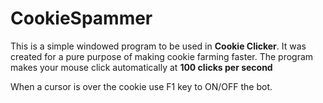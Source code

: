 # CookieSpammer

This is a simple windowed program to be used in **Cookie Clicker**.
It was created for a pure purpose of making cookie farming faster.
The program makes your mouse click automatically at **100 clicks per second**

When a cursor is over the cookie use F1 key to ON/OFF the bot.
